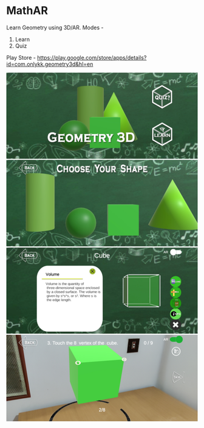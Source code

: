 # MathAR
Learn Geometry using 3D/AR. 
Modes -
1. Learn
2. Quiz

Play Store -
https://play.google.com/store/apps/details?id=com.onlykk.geometry3d&hl=en

![](Screenshot_20200816-114920.jpg)
![](Screenshot_20200816-114929.jpg)
![](Screenshot_20200816-114949.jpg)
![](Screenshot_20200818-200119.jpg)


